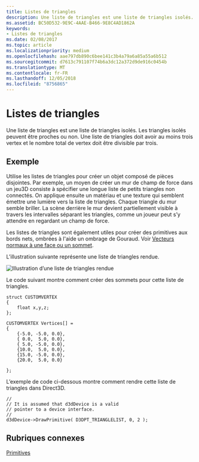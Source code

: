 ```yaml
---
title: Listes de triangles
description: Une liste de triangles est une liste de triangles isolés. Les triangles isolés peuvent être proches ou non. Une liste de triangles doit avoir au moins trois vertex et le nombre total de vertex doit être divisible par trois.
ms.assetid: BC50D532-9E9C-4AAE-B466-9E8C4AD1862A
keywords:
- Listes de triangles
ms.date: 02/08/2017
ms.topic: article
ms.localizationpriority: medium
ms.openlocfilehash: aae797db890c6bee141c3b4a79a6a85a55a6b512
ms.sourcegitcommit: d7613c791107f74b6a3dc12a372d9de916c0454b
ms.translationtype: MT
ms.contentlocale: fr-FR
ms.lasthandoff: 12/05/2018
ms.locfileid: "8756865"
---
```

# <a name="triangle-lists"></a>Listes de triangles


Une liste de triangles est une liste de triangles isolés. Les triangles isolés peuvent être proches ou non. Une liste de triangles doit avoir au moins trois vertex et le nombre total de vertex doit être divisible par trois.

## <a name="span-idexamplespanspan-idexamplespanspan-idexamplespanexample"></a><span id="Example"></span><span id="example"></span><span id="EXAMPLE"></span>Exemple


Utilise les listes de triangles pour créer un objet composé de pièces disjointes. Par exemple, un moyen de créer un mur de champ de force dans un jeu3D consiste à spécifier une longue liste de petits triangles non connectés. On applique ensuite un matériau et une texture qui semblent émettre une lumière vers la liste de triangles. Chaque triangle du mur semble briller. La scène derrière le mur devient partiellement visible à travers les intervalles séparant les triangles, comme un joueur peut s’y attendre en regardant un champ de force.

Les listes de triangles sont également utiles pour créer des primitives aux bords nets, ombrées à l'aide un ombrage de Gouraud. Voir [Vecteurs normaux à une face ou un sommet](face-and-vertex-normal-vectors.md).

L’illustration suivante représente une liste de triangles rendue.

![Illustration d’une liste de triangles rendue](images/trilist.png)

Le code suivant montre comment créer des sommets pour cette liste de triangles.

```
struct CUSTOMVERTEX
{
    float x,y,z;
};

CUSTOMVERTEX Vertices[] = 
{
    {-5.0, -5.0, 0.0},
    { 0.0,  5.0, 0.0},
    { 5.0, -5.0, 0.0},
    {10.0,  5.0, 0.0},
    {15.0, -5.0, 0.0},
    {20.0,  5.0, 0.0}

};
```

L’exemple de code ci-dessous montre comment rendre cette liste de triangles dans Direct3D.

```
//
// It is assumed that d3dDevice is a valid
// pointer to a device interface.
//
d3dDevice->DrawPrimitive( D3DPT_TRIANGLELIST, 0, 2 );
```

## <a name="span-idrelated-topicsspanrelated-topics"></a><span id="related-topics"></span>Rubriques connexes


[Primitives](primitives.md)

 

 




